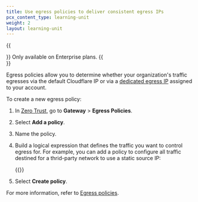 ```yaml
---
title: Use egress policies to deliver consistent egress IPs
pcx_content_type: learning-unit
weight: 2
layout: learning-unit
---
```


{{<Aside type="note">}}
Only available on Enterprise plans.
{{</Aside>}}

Egress policies allow you to determine whether your organization's traffic egresses via the default Cloudflare IP or via a [dedicated egress IP](/cloudflare-one/policies/gateway/egress-policies/dedicated-egress-ips/) assigned to your account.

To create a new egress policy:

1. In [Zero Trust](https://one.dash.cloudflare.com/), go to **Gateway** > **Egress Policies**.
2. Select **Add a policy**.
3. Name the policy.
4. Build a logical expression that defines the traffic you want to control egress for. For example, you can add a policy to configure all traffic destined for a thrid-party network to use a static source IP:

   {{<render file="gateway/policies/_egress-destination-ip.md" productFolder="cloudflare-one">}}

5. Select **Create policy**.

For more information, refer to [Egress policies](/cloudflare-one/policies/gateway/egress-policies/).
